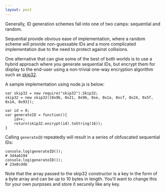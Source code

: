 ```yaml
---
layout: post
---
```

Generally, ID generation schemes fall into one of two camps: sequential and random. 

Sequential provide obvious ease of implementation, where a random scheme will provide non-guessable IDs and a more complicated implementation due to the need to protect against collisions.

One alternative that can give some of the best of both worlds is to use a hybrid approach where you generate sequential IDs, but encrypt them for display to the end-user using a non-trivial one-way encryption algorithm such as [skip32](https://npmjs.org/package/skip32).

A sample implementation using node.js is below:

	var skip32 = new require("skip32").Skip32;
	skip32 = new skip32([0x9b, 0x21, 0x96, 0xe, 0x1a, 0xcf, 0x24, 0x5f, 0x14, 0x93]);
	
	var id = 0;
	var generateID = function(){
		id++;
		return(skip32.encrypt(id).toString(16));
	}
	
Calling `generateID` repeatedly will result in a series of obfuscated sequential IDs:

	console.log(generateID());
	# 3d4a6194
	console.log(generateID());
	# 23e8cd4b
	
Note that the array passed to the skip32 constructor is a key in the form of a byte array and can be up to 10 bytes in length. You'll want to change this for your own purposes and store it securely like any key.